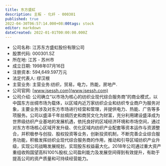 ```yaml
---
title: 东方盛虹
description: 主板 - 化纤 - 000301
published: true
2022-04-30T06:57:14.000+08:00tags: stock
editor: markdown
dateCreated: 2022-01-01T00:00:00.000Z
---
```


- 公司名称: 江苏东方盛虹股份有限公司
- 股票代码: 000301.SZ
- 所在地: 江苏 - 苏州市
- 成立日期: 1998年07月16日
- 注册资本: 594,649.597万元
- 法定代表人: 缪汉根
- 主营业务: 主营业务:纺织，贸易，电力，热能，房地产.
- 公司官网: [www.jsessh.com](www.jsessh.com)
- 公司介绍: 公司确立“以市场为核心的纺织业现代综合服务商”的商业模式，以中国东方丝绸市场为载体，以区域内近万家纺织企业和纺织专业商户为服务对象，主要业务涉及对东方市场进行经营和管理，并提供电力、热能、广告等多项服务。公司以盛泽千年丝绸历史和商贸文化为财富，充分利用建设盛泽成为世界级纺织产业基地的发展机遇，依托良好的区域经济环境和市场空间，通过对东方市场核心区域开发升级、优化区域内纺织产业配套等资本运作与资源整合，并积极参与创投、股权投资等业务，创新投资机制，不断完善企业综合服务功能，积极发挥纺织业现代综合服务商的作用，推动和引导区域纺织产业升级，实现公司战略发展规划，实现股东权益最大化。2018年公司通过重大资产重组收购国望高科100%股权,公司盈利能力及发展空间得到有效提升，有助于提高公司的资产质量和可持续经营能力。


